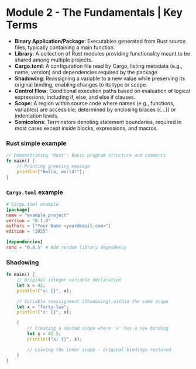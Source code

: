 # Module 2 - The Fundamentals | Key Terms

- **Binary Application/Package**: Executables generated from Rust source files, typically containing a main function.
- **Library**: A collection of Rust modules providing functionality meant to be shared among multiple projects.
- **Cargo.toml**: A configuration file read by Cargo, listing metadata (e.g., name, version) and dependencies required by the package.
- **Shadowing**: Reassigning a variable to a new value while preserving its original binding, enabling changes to its type or scope.
- **Control Flow**: Conditional execution paths based on evaluation of logical expressions, including if, else, and else if clauses.
- **Scope**: A region within source code where names (e.g., functions, variables) are accessible; determined by enclosing braces ({...}) or indentation levels.
- **Semicolons**: Terminators denoting statement boundaries, required in most cases except inside blocks, expressions, and macros.

### Rust simple example

```rust
// Demonstrating 'Rust': Basic program structure and comments
fn main() {
    // Printing greeting message
    println!("Hello, world!");
}
```

### `Cargo.toml` example

```toml
# Cargo.toml example
[package]
name = "example_project"
version = "0.1.0"
authors = ["Your Name <your@email.com>"]
edition = "2025"

[dependencies]
rand = "0.8.5" # Add random library dependency
```

### Shadowing

```rust
fn main() {
    // Original integer variable declaration
    let x = 42;
    println!("x: {}", x);

    // Variable reassignment (Shadowing) within the same scope
    let x = "forty-two";
    println!("x: {}", x);

    {
        // Creating a nested scope where 'x' has a new binding
        let x = 42.5;
        println!("x: {}", x);

        // Leaving the inner scope - original bindings restored
    }
}
```
